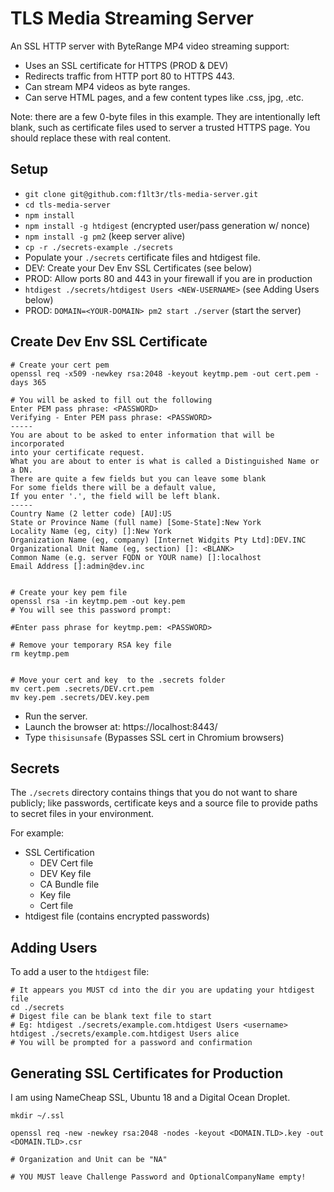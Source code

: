 # TLS Media Streaming Server

An SSL HTTP server with ByteRange MP4 video streaming support:

- Uses an SSL certificate for HTTPS (PROD & DEV)
- Redirects traffic from HTTP port 80 to HTTPS 443.
- Can stream MP4 videos as byte ranges.
- Can serve HTML pages, and a few content types like .css, jpg, .etc.

Note: there are a few 0-byte files in this example. They are intentionally left blank, such as certificate files used to server a trusted HTTPS page. You should replace these with real content.

## Setup

- `git clone git@github.com:f1lt3r/tls-media-server.git`
- `cd tls-media-server`
- `npm install`
- `npm install -g htdigest` (encrypted user/pass generation w/ nonce)
- `npm install -g pm2` (keep server alive)
- `cp -r ./secrets-example ./secrets`
- Populate your `./secrets` certificate files and htdigest file. 
- DEV: Create your Dev Env  SSL Certificates (see below)
- PROD: Allow ports 80 and 443 in your firewall if you are in production
- `htdigest ./secrets/htdigest Users <NEW-USERNAME>` (see Adding Users below)
- PROD: `DOMAIN=<YOUR-DOMAIN> pm2 start ./server` (start the server)

## Create Dev Env SSL Certificate

```shell
# Create your cert pem 
openssl req -x509 -newkey rsa:2048 -keyout keytmp.pem -out cert.pem -days 365

# You will be asked to fill out the following
Enter PEM pass phrase: <PASSWORD>
Verifying - Enter PEM pass phrase: <PASSWORD>
-----
You are about to be asked to enter information that will be incorporated
into your certificate request.
What you are about to enter is what is called a Distinguished Name or a DN.
There are quite a few fields but you can leave some blank
For some fields there will be a default value,
If you enter '.', the field will be left blank.
-----
Country Name (2 letter code) [AU]:US
State or Province Name (full name) [Some-State]:New York
Locality Name (eg, city) []:New York
Organization Name (eg, company) [Internet Widgits Pty Ltd]:DEV.INC
Organizational Unit Name (eg, section) []: <BLANK>
Common Name (e.g. server FQDN or YOUR name) []:localhost
Email Address []:admin@dev.inc


# Create your key pem file
openssl rsa -in keytmp.pem -out key.pem
# You will see this password prompt:

#Enter pass phrase for keytmp.pem: <PASSWORD>

# Remove your temporary RSA key file
rm keytmp.pem


# Move your cert and key  to the .secrets folder
mv cert.pem .secrets/DEV.crt.pem
mv key.pem .secrets/DEV.key.pem
```

- Run the server.
- Launch the browser at: https://localhost:8443/
- Type `thisisunsafe` (Bypasses SSL cert in Chromium browsers)

## Secrets

The `./secrets` directory contains things that you do not want to share publicly; like passwords, certificate keys and a source file to provide paths to secret files in your environment.

For example:

- SSL Certification
	+ DEV Cert file
	+ DEV Key file
	+ CA Bundle file
	+ Key file
	+ Cert file
- htdigest file (contains encrypted passwords)

## Adding Users

To add a user to the `htdigest` file:

```shell
# It appears you MUST cd into the dir you are updating your htdigest file
cd ./secrets
# Digest file can be blank text file to start
# Eg: htdigest ./secrets/example.com.htdigest Users <username>
htdigest ./secrets/example.com.htdigest Users alice
# You will be prompted for a password and confirmation
```

## Generating SSL Certificates for Production

I am using NameCheap SSL, Ubuntu 18 and a Digital Ocean Droplet.

```shell
mkdir ~/.ssl

openssl req -new -newkey rsa:2048 -nodes -keyout <DOMAIN.TLD>.key -out <DOMAIN.TLD>.csr

# Organization and Unit can be "NA"

# YOU MUST leave Challenge Password and OptionalCompanyName empty!
```




